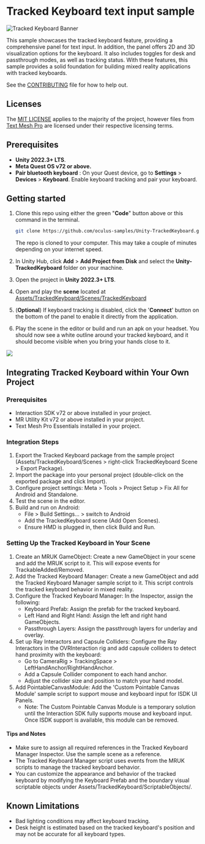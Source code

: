 # Tracked Keyboard text input sample
![Tracked Keyboard Banner](./Media/Banner.png "Tracked Keyboard")

This sample showcases the tracked keyboard feature, providing a comprehensive panel for text input. In addition, the panel offers 2D and 3D visualization options for the keyboard. It also includes toggles for desk and passthrough modes, as well as tracking status. With these features, this sample provides a solid foundation for building mixed reality applications with tracked keyboards.

See the [CONTRIBUTING](./CONTRIBUTING.md) file for how to help out.

## Licenses
The [MIT LICENSE](./LICENSE.txt) applies to the majority of the project, however files from [Text Mesh Pro](https://unity.com/legal/licenses/unity-companion-license) are licensed under their respective licensing terms.

## Prerequisites
* **Unity 2022.3+ LTS**.
* **Meta Quest OS v72 or above.**
* **Pair bluetooth keyboard** : On your Quest device, go to **Settings** > **Devices** > **Keyboard**. Enable keyboard tracking and pair your keyboard.

## Getting started

1. Clone this repo using either the green "**Code**" button above or this command in the terminal.
    ```sh
    git clone https://github.com/oculus-samples/Unity-TrackedKeyboard.git
    ```

    The repo is cloned to your computer. This may take a couple of minutes depending on your internet speed.

2. In Unity Hub, click **Add** > **Add Project from Disk** and select the **Unity-TrackedKeyboard** folder on your machine.
3. Open the project in **Unity 2022.3+ LTS**.
4. Open and play the **scene** located at [Assets/TrackedKeyboard/Scenes/TrackedKeyboard](Assets/TrackedKeyboard/Scenes/TrackedKeyboard.unity)
5. (**Optional**) If keyboard tracking is disabled, click the '**Connect**' button on the bottom of the panel to enable it directly from the application.
6. Play the scene in the editor or build and run an apk on your headset. You should now see a white outline around your tracked keyboard, and it should become visible when you bring your hands close to it.

<img src="./Media/TrackedKeyboardSample.gif">

## Integrating Tracked Keyboard within Your Own Project

### Prerequisites

* Interaction SDK v72 or above installed in your project.
* MR Utility Kit v72 or above installed in your project.
* Text Mesh Pro Essentials installed in your project.

### Integration Steps
1. Export the Tracked Keyboard package from the sample project (Assets/TrackedKeyboard/Scenes > right-click TrackedKeyboard Scene > Export Package).
2. Import the package into your personal project (double-click on the exported package and click Import).
3. Configure project settings: Meta > Tools > Project Setup > Fix All for Android and Standalone.
4. Test the scene in the editor.
5. Build and run on Android:
    * File > Build Settings... > switch to Android
    * Add the TrackedKeyboard scene (Add Open Scenes).
    * Ensure HMD is plugged in, then click Build and Run.

### Setting Up the Tracked Keyboard in Your Scene

1. Create an MRUK GameObject: Create a new GameObject in your scene and add the MRUK script to it. This will expose events for TrackableAdded/Removed.
2. Add the Tracked Keyboard Manager: Create a new GameObject and add the Tracked Keyboard Manager sample script to it. This script controls the tracked keyboard behavior in mixed reality.
3. Configure the Tracked Keyboard Manager: In the Inspector, assign the following:
    * Keyboard Prefab: Assign the prefab for the tracked keyboard.
    * Left Hand and Right Hand: Assign the left and right hand GameObjects.
    * Passthrough Layers: Assign the passthrough layers for underlay and overlay.
4. Set up Ray Interactors and Capsule Colliders: Configure the Ray Interactors in the OVRInteraction rig and add capsule colliders to detect hand proximity with the keyboard:
    * Go to CameraRig > TrackingSpace > LeftHandAnchor/RightHandAnchor.
    * Add a Capsule Collider component to each hand anchor.
    * Adjust the collider size and position to match your hand model.
5. Add PointableCanvasModule: Add the 'Custom Pointable Canvas Module' sample script to support mouse and keyboard input for ISDK UI Panels.
    * Note: The Custom Pointable Canvas Module is a temporary solution until the Interaction SDK fully supports mouse and keyboard input. Once ISDK support is available, this module can be removed.

#### Tips and Notes

* Make sure to assign all required references in the Tracked Keyboard Manager Inspector. Use the sample scene as a reference.
* The Tracked Keyboard Manager script uses events from the MRUK scripts to manage the tracked keyboard behavior.
* You can customize the appearance and behavior of the tracked keyboard by modifying the Keyboard Prefab and the boundary visual scriptable objects under Assets/TrackedKeyboard/ScriptableObjects/.

## Known Limitations

* Bad lighting conditions may affect keyboard tracking.
* Desk height is estimated based on the tracked keyboard's position and may not be accurate for all keyboard types.
